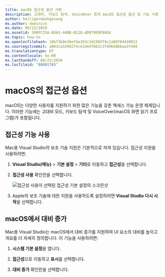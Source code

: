 ```yaml
---
title: macOS 접근성 옵션 사용
description: 고대비, 키보드 탐색, VoiceOver 등의 macOS 접근성 옵션 및 기능 사용
author: heiligerdankgesang
ms.author: dominicn
ms.date: 09/23/2019
ms.assetid: 598FC25A-6DA3-44BB-B128-AD979E9F86EA
ms.topic: how-to
ms.openlocfilehash: 18bf3b0e36efda193c341993f9c2a88f04430922
ms.sourcegitcommit: a801ca3269274ce1de4f6b2c3f40b58bbaa3f460
ms.translationtype: HT
ms.contentlocale: ko-KR
ms.lasthandoff: 08/25/2020
ms.locfileid: "88801765"
---
```

# <a name="accessibility-features-of-macos"></a>macOS의 접근성 옵션

macOS는 다양한 사용자를 지원하기 위한 많은 기능을 갖춘 액세스 가능 운영 체제입니다. 이러한 기능에는 고대비 모드, 키보드 탐색 및 VoiceOver(macOS 화면 읽기 프로그램)가 포함됩니다.

## <a name="enable-accessibility-features"></a>접근성 기능 사용

Mac용 Visual Studio의 보조 기술 지원은 기본적으로 꺼져 있습니다. 접근성 지원을 사용하려면:

1. **Visual Studio(메뉴)**  > **기본 설정** > **기타**로 이동하고 **접근성**을 선택합니다.

1. **접근성 사용** 확인란을 선택합니다.

   ![접근성 사용이 선택된 접근성 기본 설정의 스크린샷](media/accessibility-preferences.png)

1. Apple의 보조 기술에 대한 지원을 사용하도록 설정하려면 **Visual Studio 다시 시작**을 선택합니다.

## <a name="increase-the-contrast-in-macos"></a>macOS에서 대비 증가

Mac용 Visual Studio는 macOS에서 대비 증가를 지원하여 UI 요소의 대비를 높이고 개요를 더 자세히 정의합니다. 이 기능을 사용하려면:

1. **시스템 기본 설정**을 엽니다.

1. **접근성**으로 이동하고 **표시**를 선택합니다.

1. **대비 증가** 확인란을 선택합니다.